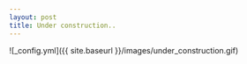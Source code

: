 ```yaml
---
layout: post
title: Under construction..
---
```


![_config.yml]({{ site.baseurl }}/images/under_construction.gif)
